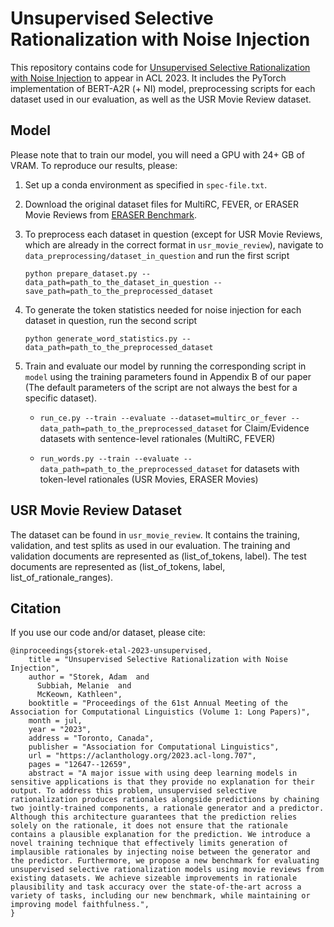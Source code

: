 # Unsupervised Selective Rationalization with Noise Injection

This repository contains code for [Unsupervised Selective Rationalization with Noise Injection](https://doi.org/10.48550/arXiv.2305.17534) to appear in ACL 2023. It includes the PyTorch implementation of BERT-A2R (+ NI) model, preprocessing scripts for each dataset used in our evaluation, as well as the USR Movie Review dataset.

## Model

Please note that to train our model, you will need a GPU with 24+ GB of VRAM.
To reproduce our results, please:

1. Set up a conda environment as specified in `spec-file.txt`.
2. Download the original dataset files for MultiRC, FEVER, or ERASER Movie Reviews from [ERASER Benchmark](http://www.eraserbenchmark.com).
3. To preprocess each dataset in question (except for USR Movie Reviews, which are already in the correct format in `usr_movie_review`), navigate to `data_preprocessing/dataset_in_question` and run the first script

    `python prepare_dataset.py --data_path=path_to_the_dataset_in_question --save_path=path_to_the_preprocessed_dataset`
4. To generate the token statistics needed for noise injection for each dataset in question, run the second script

    `python generate_word_statistics.py --data_path=path_to_the_preprocessed_dataset`

4. Train and evaluate our model by running the corresponding script in `model` using the training parameters found in Appendix B of our paper (The default parameters of the script are not always the best for a specific
dataset).

    - `run_ce.py --train --evaluate --dataset=multirc_or_fever --data_path=path_to_the_preprocessed_dataset`  for Claim/Evidence datasets with sentence-level rationales (MultiRC, FEVER)

    - `run_words.py --train --evaluate --data_path=path_to_the_preprocessed_dataset`  for datasets with token-level rationales (USR Movies, ERASER Movies)

## USR Movie Review Dataset

The dataset can be found in `usr_movie_review`. It contains the training, validation,
and test splits as used in our evaluation. The training and validation documents are represented as (list_of_tokens, label). The test documents are represented as (list_of_tokens, label, list_of_rationale_ranges).

## Citation

If you use our code and/or dataset, please cite:
```
@inproceedings{storek-etal-2023-unsupervised,
    title = "Unsupervised Selective Rationalization with Noise Injection",
    author = "Storek, Adam  and
      Subbiah, Melanie  and
      McKeown, Kathleen",
    booktitle = "Proceedings of the 61st Annual Meeting of the Association for Computational Linguistics (Volume 1: Long Papers)",
    month = jul,
    year = "2023",
    address = "Toronto, Canada",
    publisher = "Association for Computational Linguistics",
    url = "https://aclanthology.org/2023.acl-long.707",
    pages = "12647--12659",
    abstract = "A major issue with using deep learning models in sensitive applications is that they provide no explanation for their output. To address this problem, unsupervised selective rationalization produces rationales alongside predictions by chaining two jointly-trained components, a rationale generator and a predictor. Although this architecture guarantees that the prediction relies solely on the rationale, it does not ensure that the rationale contains a plausible explanation for the prediction. We introduce a novel training technique that effectively limits generation of implausible rationales by injecting noise between the generator and the predictor. Furthermore, we propose a new benchmark for evaluating unsupervised selective rationalization models using movie reviews from existing datasets. We achieve sizeable improvements in rationale plausibility and task accuracy over the state-of-the-art across a variety of tasks, including our new benchmark, while maintaining or improving model faithfulness.",
}
```
